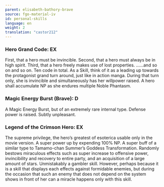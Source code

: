 ```yaml
---
parent: elisabeth-bathory-brave
source: fgo-material-iv
id: personal-skills
language: en
weight: 2
translation: "castor212"
---
```


### Hero Grand Code: EX

First, that a hero must be invincible.
Second, that a hero must always be in high spirit.
Third, that a hero freely makes use of lost properties.
……and so on and so on. Ten code in total.
As a Skill, think of it as a leading up towards the protagonist grand turn around, just like in action manga.
During that turn only, she is invincible and simultaneously has her willpower raised.
A hero shall accumulate NP as she endures multiple Noble Phantasm.

### Magic Energy Burst (Brave): D

A Magic Energy Burst, but of an extremely rare internal type.
Defense power is raised. Subtly unpleasant.

### Legend of the Crimson Hero: EX

The supreme privilege, the hero’s greatest of esoterica usable only in the movie version.
A super power up by expending 100% NP. A super buff of a similar type to Tamamo-chan Summer’s Goddess Transformation.
Randomly bestows miraculous effects such as super increase to offensive power, invincibility and recovery to entire party, and an acquisition of a large amount of stars. Unmistakably a gambler skill.
However, perhaps because it is a skill that displays each effects against formidable enemies, but during the occasion that such an enemy that does not depend on the system shows in front of her can a miracle happens only with this skill.
